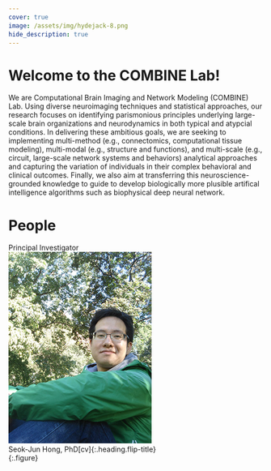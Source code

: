 ```yaml
---
cover: true
image: /assets/img/hydejack-8.png
hide_description: true
---
```


# Welcome to the COMBINE Lab!
We are Computational Brain Imaging and Network Modeling (COMBINE) Lab. Using diverse neuroimaging techniques and statistical approaches, our research focuses on identifying parismonious principles underlying large-scale brain organizations and neurodynamics in both typical and atypcial conditions. In delivering these ambitious goals, we are seeking to implementing multi-method (e.g., connectomics, computational tissue modeling), multi-modal (e.g., structure and functions), and multi-scale (e.g., circuit, large-scale network systems and behaviors) analytical approaches and capturing the variation of individuals in their complex behavioral and clinical outcomes. Finally, we also aim at transferring this neuroscience-grounded knowledge to guide to develop biologically more plusible artifical intelligence algorithms such as biophysical deep neural network. 

# People
<div sytle="text-align:left">Principal Investigator<br/></div>
<div sytle="text-align:left"><img src="/assets/img/hong_seok_jun.jpg"></br></div>
Seok-Jun Hong, PhD[cv]{:.heading.flip-title}<br/>
{:.figure}

[documentation]: docs/README.md
[install]: docs/install.md
[upgrade]: docs/upgrade.md
[config]: docs/config.md
[cv]: resume.md